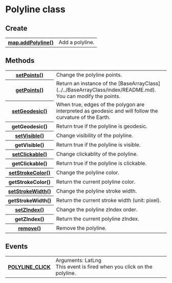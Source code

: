 # Polyline class

## Create

<table>
    <tr>
        <th><a href="./addPolyline/README.md">map.addPolyline()</a></th>
        <td>Add a polyline.</td>
    </tr>
</table>

## Methods
<table>
    <tr>
        <th><a href="./setPoints/README.md">setPoints()</a></th>
        <td>Change the polyline points.</td>
    </tr>
    <tr>
        <th><a href="./getPoints/README.md">getPoints()</a></th>
        <td>Return an instance of the [BaseArrayClass](../../BaseArrayClass/index/README.md).<br>
          You can modify the points.</td>
    </tr>
    <tr>
        <th><a href="./setGeodesic/README.md">setGeodesic()</a></th>
        <td>When true, edges of the polygon are interpreted as geodesic and will follow the curvature of the Earth. </td>
    </tr>
    <tr>
        <th>getGeodesic()</th>
        <td>Return true if the polyline is geodesic.</td>
    </tr>
    <tr>
        <th><a href="./setVisible/README.md">setVisible()</a></th>
        <td>Change visibility of the polyline.</td>
    </tr>
    <tr>
        <th>getVisible()</th>
        <td>Return true if the polyline is visible.</td>
    </tr>
    <tr>
        <th><a href="./setClickable/README.md">setClickable()</a></th>
        <td>Change clickablity of the polyline.</td>
    </tr>
    <tr>
        <th>getClickable()</th>
        <td>Return true if the polyline is clickable.</td>
    </tr>
    <tr>
        <th><a href="./setStrokeColor/README.md">setStrokeColor()</a></th>
        <td>Change the polyline color.</td>
    </tr>
    <tr>
        <th>getStrokeColor()</th>
        <td>Return the current polyline color.</td>
    </tr>
    <tr>
        <th><a href="./setStrokeWidth/README.md">setStrokeWidth()</a></th>
        <td>Change the polyline stroke width.</td>
    </tr>
    <tr>
        <th>getStrokeWidth()</th>
        <td>Return the current stroke width (unit: pixel).</td>
    </tr>
    <tr>
        <th><a href="./setZIndex/README.md">setZIndex()</a></th>
        <td>Change the polyline zIndex order.</td>
    </tr>
    <tr>
        <th>getZIndex()</th>
        <td>Return the current polyline zIndex.</td>
    </tr>
    <tr>
        <th><a href="./remove/README.md">remove()</a></th>
        <td>Remove the polyline.</td>
    </tr>
</table>

## Events

<table>
    <tr>
        <th><a href="./POLYLINE_CLICK/README.md">POLYLINE_CLICK</a></th>
        <td><div class="arguments">Arguments:  LatLng</div>This event is fired when you click on the polyline.</td>
    </tr>
</table>
